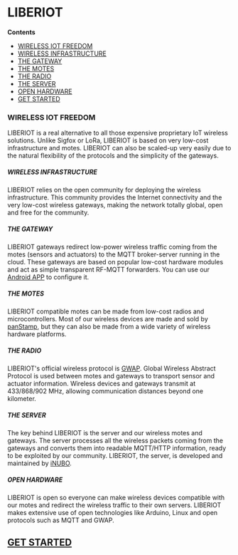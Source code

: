 # **LIBERIOT**

**Contents** 

- [WIRELESS IOT FREEDOM](#wireless-iot-freedom)
- [WIRELESS INFRASTRUCTURE](#wireless-infrastructure)
- [THE GATEWAY](#the-gateway)
- [THE MOTES](#the-motes)
- [THE RADIO](#the-radio)
- [THE SERVER](#the-server)
- [OPEN HARDWARE](#open-hardware)
- [GET STARTED](#get-started)

### WIRELESS IOT FREEDOM

LIBERIOT is a real alternative to all those expensive proprietary IoT wireless solutions. Unlike Sigfox or LoRa, LIBERIOT is based on very low-cost infrastructure and motes. LIBERIOT can also be scaled-up very easily due to the natural flexibility of the protocols and the simplicity of the gateways.

##### **WIRELESS INFRASTRUCTURE**

LIBERIOT relies on the open community for deploying the wireless infrastructure. This community provides the Internet connectivity and the very low-cost wireless gateways, making the network totally global, open and free for the community.

##### **THE GATEWAY**

LIBERIOT gateways redirect low-power wireless traffic coming from the motes (sensors and actuators) to the MQTT broker-server running in the cloud. These gateways are based on popular low-cost hardware modules and act as simple transparent RF-MQTT forwarders. You can use our [Android APP](http://liberiot.org/files/APK/liberiot.apk) to configure it.

##### **THE MOTES**


LIBERIOT compatible motes can be made from low-cost radios and microcontrollers. Most of our wireless devices are made and sold by [panStamp](http://www.panstamp.com/), but they can also be made from a wide variety of wireless hardware platforms.

##### **THE RADIO**

LIBERIOT's official wireless protocol is [GWAP](https://github.com/liberiot/gwap). Global Wireless Abstract Protocol is used between motes and gateways to transport sensor and actuator information. Wireless devices and gateways transmit at 433/868/902 MHz, allowing communication distances beyond one kilometer.

##### **THE SERVER**

The key behind LIBERIOT is the server and our wireless motes and gateways. The server processes all the wireless packets coming from the gateways and converts them into readable MQTT/HTTP information, ready to be exploited by our community. LIBERIOT, the server, is developed and maintained by [iNUBO](http://www.inubo.es/).

##### **OPEN HARDWARE**

LIBERIOT is open so everyone can make wireless devices compatible with our motes and redirect the wireless traffic to their own servers. LIBERIOT makes extensive use of open technologies like Arduino, Linux and open protocols such as MQTT and GWAP.

[GET STARTED](http://red.liberiot.org/)
---------------------------------------
